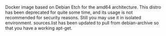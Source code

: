 Docker image based on Debian Etch for the amd64 architecture. This distro has been deprecated for quite some time, and its usage is not recommended for security reasons. Still you may use it in isolated environment.
sources.list has been updated to pull from debian-archive so that you have a working apt-get.

